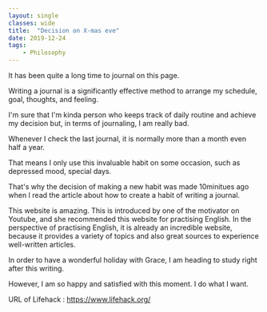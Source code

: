 ```yaml
---
layout: single
classes: wide
title:  "Decision on X-mas eve"
date: 2019-12-24
tags:
    - Philosophy
---
```


It has been quite a long time to journal on this page.

Writing a journal is a significantly effective method to arrange my schedule, goal, thoughts, and feeling.

I'm sure that I'm kinda person who keeps track of daily routine and achieve my decision but, in terms of journaling, I am really bad.

Whenever I check the last journal, it is normally more than a month even half a year. 

That means I only use this invaluable habit on some occasion, such as depressed mood, special days.

That's why the decision of making a new habit was made 10minitues ago when I read the article about how to create a habit of writing a journal.

This website is amazing. This is introduced by one of the motivator on Youtube, and she recommended this website for practising English. In the perspective of practising English, it is already an incredible website, because it provides a variety of topics and also great sources to experience well-written articles.

In order to have a wonderful holiday with Grace, I am heading to study right after this writing.
 
However, I am so happy and satisfied with this moment. I do what I want.

URL of Lifehack : https://www.lifehack.org/